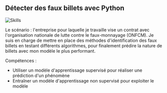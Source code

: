 ## Détecter des faux billets avec Python
![Skills](https://skillicons.dev/icons?i=python)

Le scénario : l'entreprise pour laquelle je travaille vise un contrat avec l'organisation nationale de lutte contre le faux-monnayage (ONFCM). Je suis en charge de mettre en place des méthodes d'identification des faux billets en testant différents algorithmes, pour finalement prédire la nature de billets avec mon modèle le plus performant.

Compétences :
- Utiliser un modèle d'apprentissage supervisé pour réaliser une prédiction d'un phénomène
- Entraîner un modèle d'apprentissage non supervisé pour exploiter le modèle
